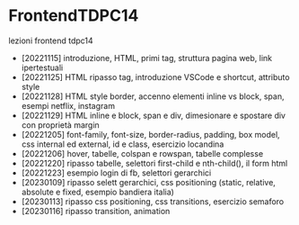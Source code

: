 # FrontendTDPC14
lezioni frontend tdpc14

- [20221115]  introduzione, HTML, primi tag, struttura pagina web, link ipertestuali
- [20221125]  HTML ripasso tag, introduzione VSCode e shortcut, attributo style
- [20221128]  HTML style border, accenno elementi inline vs block, span, esempi netflix, instagram
- [20221129]  HTML inline e block, span e div, dimesionare e spostare div con proprietà margin
- [20221205]  font-family, font-size, border-radius, padding, box model, css internal ed external, id e class, esercizio locandina
- [20221206] hover, tabelle, colspan e rowspan, tabelle complesse
- [20221220] ripasso tabelle, selettori first-child e nth-child(), il form html
- [20221223] esempio login di fb, selettori gerarchici
- [20230109] ripasso selett gerarchici, css positioning (static, relative, absolute e fixed, esempio bandiera italia)
- [20230113] ripasso css positioning, css transitions, esercizio semaforo
- [20230116] ripasso transition, animation
